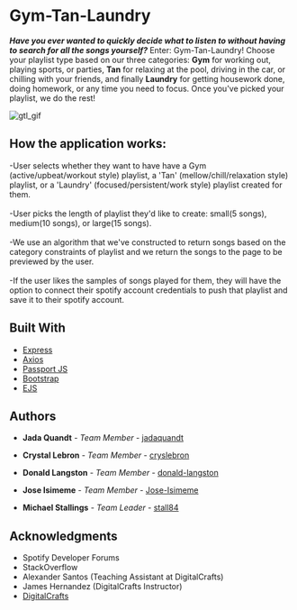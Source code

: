 # Gym-Tan-Laundry

***Have you ever wanted to quickly decide what to listen to without having to search for all the songs yourself?*** Enter: Gym-Tan-Laundry! Choose your playlist type based on our three categories: **Gym** for working out, playing sports, or parties, **Tan** for relaxing at the pool, driving in the car, or chilling with your friends, and finally **Laundry** for getting housework done, doing homework, or any time you need to focus. Once you've picked your playlist, we do the rest!

![gtl_gif](https://media.giphy.com/media/f6nVh4mMAJ59y5iqaI/giphy.gif)
## How the application works:
-User selects whether they want to have have a Gym (active/upbeat/workout style) playlist, a 'Tan' (mellow/chill/relaxation style) playlist, or a 'Laundry' (focused/persistent/work style) playlist created for them.
<br>
<br>
-User picks the length of playlist they'd like to create: small(5 songs), medium(10 songs), or large(15 songs).
<br>
<br>
-We use an algorithm that we've constructed to return songs based on the category constraints of playlist and we return the songs to the page to be previewed by the user.
<br>
<br>
-If the user likes the samples of songs played for them, they will have the option to connect their spotify account credentials to push that playlist and save it to their spotify account. 

## Built With

* [Express](https://expressjs.com/)
* [Axios](https://github.com/axios/axios)
* [Passport JS](http://www.passportjs.org/)
* [Bootstrap](https://getbootstrap.com/)
* [EJS](https://ejs.co/)

## Authors

* **Jada Quandt** - *Team Member* - [jadaquandt](https://github.com/jadaquandt)

* **Crystal Lebron** - *Team Member* - [cryslebron](https://github.com/cryslebron)

* **Donald Langston** - *Team Member* - [donald-langston](https://github.com/donald-langston)

* **Jose Isimeme** - *Team Member* - [Jose-Isimeme](https://github.com/Jose-Isimeme)

* **Michael Stallings** - *Team Leader* - [stall84](https://github.com/stall84)


## Acknowledgments

* Spotify Developer Forums
* StackOverflow
* Alexander Santos (Teaching Assistant at DigitalCrafts)
* James Hernandez (DigitalCrafts Instructor)
* [DigitalCrafts](https://www.digitalcrafts.com/)


